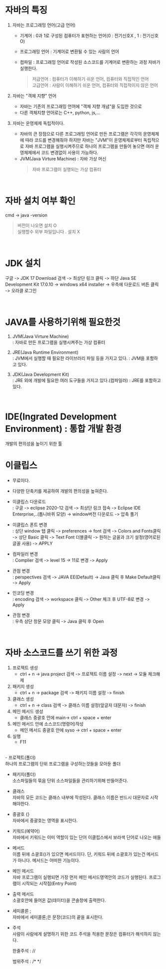 # 자바의 특징

1. 자바는 프로그래밍 언어(고급 언어)
   - 기계어 : 0과 1로 구성된 컴퓨터가 표현하는 언어(0 : 전기신호X , 1 : 전기신호 O)
   - 프로그래밍 언어 : 기계어로 변환될 수 있는 사람의 언어
   - 컴파일 : 프로그래밍 언어로 작성된 소스코드를 기계어로 변환하는 과정 자바가 실행한다.

      >저급언어 : 컴퓨터가 이해하기 쉬운 언어, 컴퓨터와 직접적인 언어<br>
      >고급언어 : 사람이 이해하기 쉬운 언어, 컴퓨터와 직접적이지 않은 언어

2. 자바는 "객체 지향" 언어
   
   - 자바는 기존의 프로그래밍 언어에 "객체 지향 개념"을 도입한 것으로
   - 다른 객체지향 언어로는 C++, python, js,...
   
3. 자바는 운영체제 독립적이다.
   - 자바의 큰 장점으로 다른 프로그래밍 언어로 만든 프로그램은 각각의 운영체제에 따라 코드를 변경해줘야 하지만 자바는 "JVM"이 운영체제로부터 독립적으로 자바 프로그램을 실행시켜주므로 하나의 프로그램을 만들어 놓으면 여러 운영체제에서 코드 변경없이 사용이 가능하다.
   - JVM(Java Virture Machine) : 자바 가상 머신
      >자바 프로그램이 실행되는 가상 컴퓨터 
<br>

# 자바 설치 여부 확인

   cmd -> java -version
   >버전이 나오면 설치 O <br>
   >실행할수 외부 파일입니다 . 설치 X

<br>

# JDK 설치
   구글 -> JDK 17 Download 검색 -> 최상단 링크 클릭 -> 하단 Java SE Development Kit 17.0.10 -> windows x64 installer -> 우측에 다운로드 버튼 클릭 -> 오라클 로그인 
   
<br>

# JAVA를 사용하기위해 필요한것
   1. JVM(Java Virture Machine) <br>
      : 자바로 만든 프로그램을 실행시켜주는 가상 컴퓨터

   2. JRE(Java Runtime Environment) <br>
      : JVM에서 실행할 때 필요한 라이브러리 파일 등을 가지고 있다.
      : JVM을 포함하고 있다.

   3. JDK(Java Development Kit) <br>
      : JRE 외에 개발에 필요한 여러 도구들을 가지고 있다.(컴파일러)
      : JRE를 포함하고 있다.

<br>

# IDE(Ingrated Development Environment) : 통합 개발 환경
   개발의 편의성을 높이기 위한 툴

# 이클립스 
   - 무료이다.
   - 다양한 단축키를 제공하여 개발의 편의성을 높혀준다.

- 이클립스 다운로드 <br>
      : 구글 -> eclipse 2020-12 검색 -> 최상단 링크 접속 -> 
   Eclipse IDE Enterprise,..(톱니바퀴 모양) -> window버전 다운로드
   -> 압축 풀기
- 이클립스 폰트 변경 <br>
      : 상단 window 탭 클릭 -> preferences -> font 검색 -> Colors and Fonts클릭
   -> 상단 Basic 클릭 -> Text Font 더블클릭 -> 
   원하는 글꼴과 크기 설정(영어로된 글꼴 사용) -> APPLY

- 컴파일러 변경 <br>
     : Complier 검색 -> level 15 -> 11로 변경 -> Apply

- 관점 변경 <br>
     : perspectives 검색 -> JAVA EE(Default) -> Java 클릭 후 Make Default클릭
   -> Apply

- 인코딩 변경 <br>
     : encoding 검색 -> workspace 클릭 -> Other 체크 후 UTF-8로 변경
   -> Apply

- 관점 변경 <br>
     : 우측 상단 창문 모양 클릭 -> Java 클릭 후 Open

<br>

# 자바 소스코드를 쓰기 위한 과정
   1. 프로젝트 생성
      - ctrl + n -> java project 검색 -> 프로젝트 이름 설정 -> next -> 모듈 체크해제
   2. 패키지 생성
      - ctrl + n -> package 검색 -> 패키지 이름 설정 -> finish
   3. 클래스 생성
      - ctrl + n -> class 검색 -> 클래스 이름 설정(앞글자 대문자) -> finish
   4. 메인 메서드 생성
      - 클래스 중괄호 안에 main-> ctrl + space + enter
   5. 메인 메서드 안에 소스코드(명령어)작성
      - 메인 메서드 중괄호 안에 syso -> ctrl + space + enter
   6. 실행 
      - F11
 <br/>
- 프로젝트(폴더)  <br/>
   하나의 프로그램의 단위
   프로그램을 구성하는것들을 모아둔 폴더

- 패키지(폴더)  <br/>
   소스파일들의 묶음 단위
   소스파일들을 관리하기위해 만들어준다.

- 클래스  <br/>
   자바의 모든 코드는 클래스 내부에 작성된다.
   클래스 이름은 반드시 대문자로 시작해야한다.

- 중괄호 {}  <br/>
   자바에서 중괄호는 영역을 표시한다.
   
- 키워드(예약어) <br/>
   자바에서 키워드는 이미 역할이 있는 단어
   이클립스에서 보라색 단어로 나오는 애들

- 메서드 <br/>
   이름 뒤에 소괄호()가 있으면 메서드이다.
   단, 키워드 뒤에 소괄호가 있는건 메서드가 아니다.
   메서드는 어떠한 기능이다.

- 메인 메서드 <br/>
   자바 프로그램이 실행되면 가장 먼저 메인 메서드영역안의 코드가 실행된다.
   프로그램이 시작되는 시작점(Entry Point)

- 출력 메서드 <br/>
   소괄호안에 들어온 값(데이터)을 콘솔창에 출력한다.

- 세미콜론 ; <br/>
   자바에서 세미콜론;은 문장(코드)의 끝을 표시한다.

- 주석 <br/>
   사람이 사람에게 설명하기 위한 코드
   주석을 적용한 문장은 컴퓨터가 해석하지 않는다.

   한줄주석 : //
   
   범위주석 : /*  */


